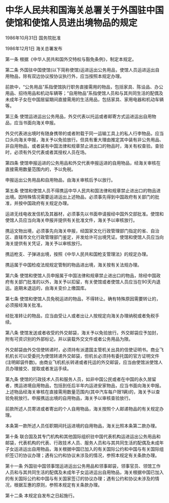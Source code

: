 # 中华人民共和国海关总署关于外国驻中国使馆和使馆人员进出境物品的规定

1986年10月31日 国务院批准　

1986年12月1日 海关总署发布　



第一条 根据《中华人民共和国外交特权与豁免条例》，制定本规定。

第二条 外国驻中国使馆(以下简称使馆)运进运出公务用品，使馆人员运进运出自用物品，除有双边协议按协议执行外，应当按照本规定办理。

前款中，“公务用品”系指使馆执行职务直接需用的物品，包括家具、陈设品、办公用品、招待用品和机动车辆等；“自用物品”系指使馆人员和与其共同生活的配偶及未成年子女在中国居留期间直接需用的生活用品，包括家具、家用电器和机动车辆等。

第三条 使馆运进运出公务用品，外交代表以托运或者邮寄方式运进运出自用物品，应当书面向海关申报。

外交代表进出境时有随身携带的或者附载于同一运输工具上的私人行李物品，应当口头向海关申报，海关予以免验放行。但具有重大理由推定其中装有非公务用品、非自用物品，或者装有中国法律和规章禁止进出口的物品时，海关有权查验。查验时，必须有外交代表或者其授权人员在场。

第四条 使馆申报运进的公务用品和外交代表申报运进的自用物品，经海关审核在直接需用数量范围内的，予以免税。

申报运出公务用品和自用物品，由海关审核后予以放行。

第五条 使馆和使馆人员不得携运中华人民共和国法律和规章禁止进出口的物品进出境。因特殊情况需要运进运出上述物品，必须事先得到中国政府有关部门的批准，并按中国政府有关规定办理。

运进无线电收发信机及其器材，必须事先以书面申请报经中国外交部批准。使馆和使馆人员应当向海关申报并提供有关批准文件，海关予以审核放行。

携运文物出境，必须事先向海关申报，经国家文化行政管理部门指定的省、自治区、直辖市文化行政管理部门鉴定，并发给许可出境凭证。使馆和使馆人员应当向海关提供有关凭证，海关予以审核放行。

携运枪支、子弹进出境，按照《中华人民共和国枪支管理法》的规定办理。

携运属于中国检疫法规规定管制的物品进出境，海关按有关法规办理。

第六条 使馆和使馆人员申报属于中国法律和规章禁止进出口的物品，除经中国政府有关部门批准的以外，海关予以扣留，有关使馆或者使馆人员应当在90天内退运。逾期未退运的，由海关变价上缴国库。

第七条 使馆和使馆人员免税运进的物品，不得转让。确有特殊原因需要转让的，必须报经海关批准。

经批准转让的物品，应当由受让人或者出让人按规定向海关办理纳税或者免税手续。

第八条 使馆发送或者收受的外交邮袋，海关予以免验放行。外交邮袋应予加封，附有可资识别的外部标记，并以装载外交文件或者公务用品为限。

外交邮袋由外交信使转递时，必须持有派遣国主管机关出具的信使证明书。商业飞机机长可以受委托为使馆转递外交邮袋，但机长必须持有委托国的官方证明文件(注明邮袋件数)。由商业飞机机长转递或者托运的外交邮袋，应当由使馆派使馆人员办理接交、提取或者发运手续。

第九条 使馆的行政技术人员和服务人员，如非中国公民或者在中国的永久居留者，携运进境自用物品，包括到任后半年内运进安家物品，应当书面向海关申报。上述物品经海关审核在直接需用数量范围内(其中汽车每户限1辆)的，海关予以查验免税放行。申报携运出境的自用物品，海关予以审核查验放行。

前款所述人员寄进或者寄出的个人自用物品，海关按照个人邮递物品的有关规定办理。

本条第一款所述人员任职期间托运进境的自用物品，海关比照本条第二款办理。

第十条 联合国及其专门机构和其他国际组织驻中国代表机构运进运出公务用品和邮袋，代表机构的代表、行政技术人员、服务人员和与其共同生活的配偶及未成年子女运进运出自用物品，海关根据中国已加入的有关国际公约和中国与有关国际组织签订的协议办理；遇有公约和协议未涉及的情况，参照本规定有关条款办理。

第十一条 外国驻中国领事馆运进运出公务用品和领事邮袋，领事官员、领馆工作人员和与其共同生活的配偶及未成年子女运进运出自用物品，海关根据中国已加入的有关国际公约和中国与有关国家签订的协议办理；遇有公约和协议未涉及的情况，根据互惠的原则，参照本规定有关条款办理。

第十二条 本规定自发布之日起施行。